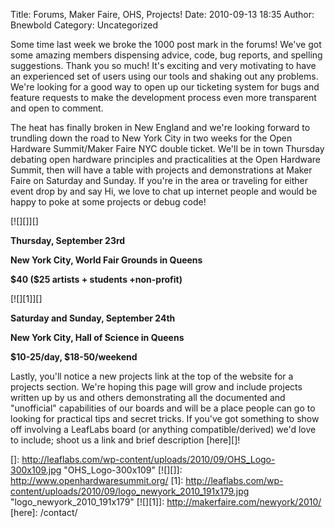 Title: Forums, Maker Faire, OHS, Projects!
Date: 2010-09-13 18:35
Author: Bnewbold
Category: Uncategorized

﻿﻿﻿﻿Some time last week we broke the 1000 post mark in the forums! We've
got some amazing members dispensing advice, code, bug reports, and
spelling suggestions. Thank you so much! It's exciting and very
motivating to have an experienced set of users using our tools and
shaking out any problems. We're looking for a good way to open up our
ticketing system for bugs and feature requests to make the development
process even more transparent and open to comment.

The heat has finally broken in New England and we're looking forward to
trundling down the road to New York City in two weeks for the Open
Hardware Summit/Maker Faire NYC double ticket. We'll be in town Thursday
debating open hardware principles and practicalities at the Open
Hardware Summit, then will have a table with projects and demonstrations
at Maker Faire on Saturday and Sunday. If you're in the area or
traveling for either event drop by and say Hi, we love to chat up
internet people and would be happy to poke at some projects or debug
code!

[![][]][]

<strong>Thursday, September 23rd

New York City, World Fair Grounds in Queens

\$40 (\$25 artists + students +non-profit)</strong>

[![][1]][]

<strong>Saturday and Sunday, September 24th

New York City, Hall of Science in Queens

\$10-25/day, \$18-50/weekend</strong>

Lastly, you'll notice a new projects link at the top of the website for
a projects section. We're hoping this page will grow and include
projects written up by us and others demonstrating all the documented
and "unofficial" capabilities of our boards and will be a place people
can go to looking for practical tips and secret tricks. If you've got
something to show off involving a LeafLabs board (or anything
compatible/derived) we'd love to include; shoot us a link and brief
description [here][]!

  []: http://leaflabs.com/wp-content/uploads/2010/09/OHS_Logo-300x109.jpg
    "OHS_Logo-300x109"
  [![][]]: http://www.openhardwaresummit.org/
  [1]: http://leaflabs.com/wp-content/uploads/2010/09/logo_newyork_2010_191x179.jpg
    "logo_newyork_2010_191x179"
  [![][1]]: http://makerfaire.com/newyork/2010/
  [here]: /contact/
